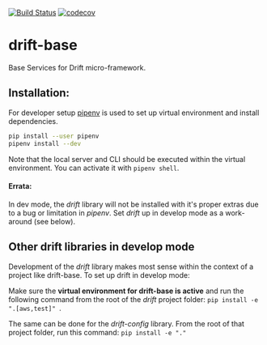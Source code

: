 [![Build Status](https://travis-ci.org/dgnorth/drift-base.svg?branch=master)](https://travis-ci.org/dgnorth/drift-base)
[![codecov](https://codecov.io/gh/dgnorth/drift-base/branch/master/graph/badge.svg)](https://codecov.io/gh/dgnorth/drift-base)


# drift-base
Base Services for Drift micro-framework.


## Installation:
For developer setup [pipenv](https://docs.pipenv.org/) is used to set up virtual environment and install dependencies.

```bash
pip install --user pipenv
pipenv install --dev
```

Note that the local server and CLI should be executed within the virtual environment. You can activate it with `pipenv shell`.

#### Errata:
In dev mode, the *drift* library will not be installed with it's proper extras due to a bug or limitation in *pipenv*. Set *drift* up in develop mode as a work-around (see below).

## Other drift libraries in develop mode
Development of the *drift* library makes most sense within the context of a project like drift-base. To set up drift in develop mode:

Make sure the **virtual environment for drift-base is active** and run the following command from the root of the *drift* project folder: `pip install -e ".[aws,test]" `.

The same can be done for the *drift-config* library. From the root of that project folder, run this command: `pip install -e "."`


